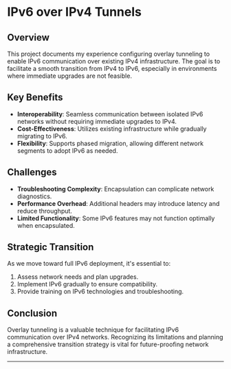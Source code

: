 # IPv6 over IPv4 Tunnels

## Overview

This project documents my experience configuring overlay tunneling to enable IPv6 communication over existing IPv4 infrastructure. The goal is to facilitate a smooth transition from IPv4 to IPv6, especially in environments where immediate upgrades are not feasible.

## Key Benefits

- **Interoperability**: Seamless communication between isolated IPv6 networks without requiring immediate upgrades to IPv4.
- **Cost-Effectiveness**: Utilizes existing infrastructure while gradually migrating to IPv6.
- **Flexibility**: Supports phased migration, allowing different network segments to adopt IPv6 as needed.

## Challenges

- **Troubleshooting Complexity**: Encapsulation can complicate network diagnostics.
- **Performance Overhead**: Additional headers may introduce latency and reduce throughput.
- **Limited Functionality**: Some IPv6 features may not function optimally when encapsulated.

## Strategic Transition

As we move toward full IPv6 deployment, it's essential to:

1. Assess network needs and plan upgrades.
2. Implement IPv6 gradually to ensure compatibility.
3. Provide training on IPv6 technologies and troubleshooting.

## Conclusion

Overlay tunneling is a valuable technique for facilitating IPv6 communication over IPv4 networks. Recognizing its limitations and planning a comprehensive transition strategy is vital for future-proofing network infrastructure.

---

